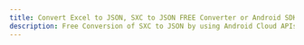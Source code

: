 ---title: Convert Excel to JSON, SXC to JSON FREE Converter or Android SDKdescription: Free Conversion of SXC to JSON by using Android Cloud APIs & SDKs. Also Create, Edit & Render Microsoft Excel, CSV and SpreadsheetML worksheets or spreadsheet in the Cloud.---